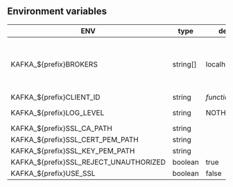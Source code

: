 
## Environment variables

| ENV                                    |     type |        default | required |                                                                                                                                                                                                notes |
| -------------------------------------- | -------- | -------------- | -------- | ---------------------------------------------------------------------------------------------------------------------------------------------------------------------------------------------------- |
| KAFKA_${prefix}BROKERS                 | string[] | localhost:9092 |          | "prefix" is not required, can be used to have multiple kafka configurations: i.e: KAFKA_INSTANCE_A_BROKERS=kafka-a-01:9092,kafka-a-02:9092, KAFKA_INSTANCE_B_BROKERS=kafka-b-01:9092,kafka-b-02:9092 |
| KAFKA_${prefix}CLIENT_ID               |   string |     _function_ |          |                                                                                                                                                                              default to `hostname()` |
| KAFKA_${prefix}LOG_LEVEL               |   string |        NOTHING |          |                                                                                                                                         possible values: 'NOTHING', 'ERROR', 'WARN', 'INFO', 'DEBUG' |
| KAFKA_${prefix}SSL_CA_PATH             |   string |                |          |                                                                                                                                                                                                      |
| KAFKA_${prefix}SSL_CERT_PEM_PATH       |   string |                |          |                                                                                                                                                                                                      |
| KAFKA_${prefix}SSL_KEY_PEM_PATH        |   string |                |          |                                                                                                                                                                                                      |
| KAFKA_${prefix}SSL_REJECT_UNAUTHORIZED |  boolean |           true |          |                                                                                                                                                                                                      |
| KAFKA_${prefix}USE_SSL                 |  boolean |          false |          |                                                                                                                                                                                                      |
